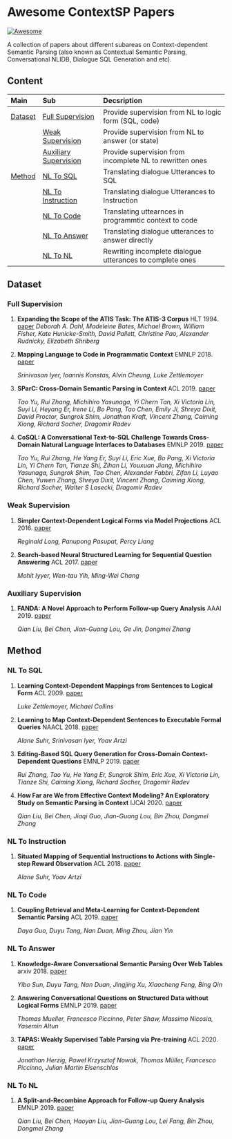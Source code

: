 # Awesome ContextSP Papers

[![Awesome](https://cdn.rawgit.com/sindresorhus/awesome/d7305f38d29fed78fa85652e3a63e154dd8e8829/media/badge.svg)](https://github.com/sindresorhus/awesome)

A collection of papers about different subareas on Context-dependent Semantic Parsing (also known as Contextual Semantic Parsing, Conversational NLIDB, Dialogue SQL Generation and etc).

## Content

| Main | Sub | Decsription |
|:---|:---|:---|
| [Dataset](#dataset) | [Full Supervision](#full-supervision) | Provide supervision from NL to logic form (SQL, code) |
|  | [Weak Supervision](#weak-supervision) | Provide supervision from NL to answer (or state) |
|  | [Auxiliary Supervision](#auxiliary-supervision) | Provide supervision from incomplete NL to rewritten ones |
| [Method](#method) | [NL To SQL](#nl-to-sql) | Translating dialogue Utterances to SQL |
| | [NL To Instruction](#nl-to-instruction) | Translating dialogue Utterances to Instruction |
| | [NL To Code](#nl-to-code) | Translating uttearnces in programmtic context to code |
| | [NL To Answer](#nl-to-answer) | Translating dialogue utterances to answer directly |
| | [NL To NL](#nl-to-nl) | Rewriting incomplete dialogue utterances to complete ones |



## Dataset

### Full Supervision

1. **Expanding the Scope of the ATIS Task: The ATIS-3 Corpus** HLT 1994. [paper](https://www.aclweb.org/anthology/H94-1010.pdf)
    *Deborah A. Dahl, Madeleine Bates, Michael Brown, William Fisher, Kate Hunicke-Smith, David Pallett, Christine Pao, Alexander Rudnicky, Elizabeth Shriberg*

1. **Mapping Language to Code in Programmatic Context** EMNLP 2018. [paper](https://arxiv.org/pdf/1808.09588.pdf)

    *Srinivasan Iyer, Ioannis Konstas, Alvin Cheung, Luke Zettlemoyer*

1.  **SParC: Cross-Domain Semantic Parsing in Context** ACL 2019. [paper](https://arxiv.org/pdf/1906.02285.pdf)

    *Tao Yu, Rui Zhang, Michihiro Yasunaga, Yi Chern Tan, Xi Victoria Lin, Suyi Li, Heyang Er, Irene Li, Bo Pang, Tao Chen, Emily Ji, Shreya Dixit, David Proctor, Sungrok Shim, Jonathan Kraft, Vincent Zhang, Caiming Xiong, Richard Socher, Dragomir Radev*

1.  **CoSQL: A Conversational Text-to-SQL Challenge Towards Cross-Domain Natural Language Interfaces to Databases** EMNLP 2019. [paper](https://arxiv.org/pdf/1909.05378.pdf)

    *Tao Yu, Rui Zhang, He Yang Er, Suyi Li, Eric Xue, Bo Pang, Xi Victoria Lin, Yi Chern Tan, Tianze Shi, Zihan Li, Youxuan Jiang, Michihiro Yasunaga, Sungrok Shim, Tao Chen, Alexander Fabbri, Zifan Li, Luyao Chen, Yuwen Zhang, Shreya Dixit, Vincent Zhang, Caiming Xiong, Richard Socher, Walter S Lasecki, Dragomir Radev*

### Weak Supervision

1. **Simpler Context-Dependent Logical Forms via Model Projections** ACL 2016. [paper](https://www.aclweb.org/anthology/P16-1138.pdf)

    *Reginald Long, Panupong Pasupat, Percy Liang*

1. **Search-based Neural Structured Learning for Sequential Question Answering** ACL 2017. [paper](https://www.aclweb.org/anthology/P17-1167.pdf)
  
   *Mohit Iyyer, Wen-tau Yih, Ming-Wei Chang*

### Auxiliary Supervision

1. **FANDA: A Novel Approach to Perform Follow-up Query Analysis** AAAI 2019. [paper](https://arxiv.org/pdf/1901.08259.pdf)

    *Qian Liu, Bei Chen, Jian-Guang Lou, Ge Jin, Dongmei Zhang*


## Method

### NL To SQL

1. **Learning Context-Dependent Mappings from Sentences to Logical Form** ACL 2009. [paper](https://www.aclweb.org/anthology/P09-1110.pdf)

    *Luke Zettlemoyer, Michael Collins*

1. **Learning to Map Context-Dependent Sentences to Executable Formal Queries** NAACL 2018. [paper](https://www.aclweb.org/anthology/N18-1203.pdf)

    *Alane Suhr, Srinivasan Iyer, Yoav Artzi*

1. **Editing-Based SQL Query Generation for Cross-Domain Context-Dependent Questions** EMNLP 2019. [paper](https://arxiv.org/pdf/1909.00786.pdf)

    *Rui Zhang, Tao Yu, He Yang Er, Sungrok Shim, Eric Xue, Xi Victoria Lin, Tianze Shi, Caiming Xiong, Richard Socher, Dragomir Radev*

1. **How Far are We from Effective Context Modeling? An Exploratory Study on Semantic Parsing in Context** IJCAI 2020. [paper](https://arxiv.org/pdf/2002.00652.pdf)

   *Qian Liu, Bei Chen, Jiaqi Guo, Jian-Guang Lou, Bin Zhou, Dongmei Zhang*

### NL To Instruction

1. **Situated Mapping of Sequential Instructions to Actions with Single-step Reward Observation** ACL 2018. [paper](https://www.aclweb.org/anthology/P18-1193.pdf)

    *Alane Suhr, Yoav Artzi*
    
### NL To Code

1. **Coupling Retrieval and Meta-Learning for Context-Dependent Semantic Parsing** ACL 2019. [paper](https://arxiv.org/pdf/1906.07108.pdf)

    *Daya Guo, Duyu Tang, Nan Duan, Ming Zhou, Jian Yin*
    
### NL To Answer

1. **Knowledge-Aware Conversational Semantic Parsing Over Web Tables** arxiv 2018. [paper](https://arxiv.org/pdf/1809.04271.pdf)

    *Yibo Sun, Duyu Tang, Nan Duan, Jingjing Xu, Xiaocheng Feng, Bing Qin*


1. **Answering Conversational Questions on Structured Data without Logical Forms** EMNLP 2019. [paper](https://www.aclweb.org/anthology/D19-1603.pdf)

    *Thomas Mueller, Francesco Piccinno, Peter Shaw, Massimo Nicosia, Yasemin Altun*


1. **TAPAS: Weakly Supervised Table Parsing via Pre-training** ACL 2020. [paper](https://arxiv.org/pdf/2004.02349.pdf)

    *Jonathan Herzig, Paweł Krzysztof Nowak, Thomas Müller, Francesco Piccinno, Julian Martin Eisenschlos*


### NL To NL

1. **A Split-and-Recombine Approach for Follow-up Query Analysis** EMNLP 2019. [paper](https://www.aclweb.org/anthology/D19-1535.pdf)

    *Qian Liu, Bei Chen, Haoyan Liu, Jian-Guang Lou, Lei Fang, Bin Zhou, Dongmei Zhang*
